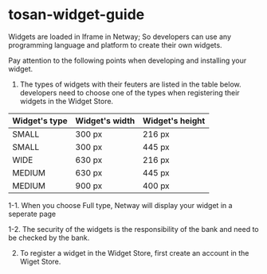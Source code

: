 # tosan-widget-guide

Widgets are loaded in Iframe in Netway; So developers can use any programming language and platform to create their own widgets.

Pay attention to the following points when developing and installing your widget.

1. The types of widgets with their feuters are listed in the table below. developers need to choose one of  the types when registering their widgets in the Widget Store.

Widget's type | Widget's width | Widget's height 
------------- | -------------- | ---------------
SMALL | 300 px | 216 px
SMALL | 300 px | 445 px
WIDE | 630 px | 216 px
MEDIUM | 630 px | 445 px
MEDIUM | 900 px | 400 px

1-1. When you choose Full type, Netway will display your widget in a seperate page
   
1-2. The security of the widgets is the responsibility of the bank and need to be checked by the bank.
   

2. To register a widget in the Widget Store, first create an account in the Wiget Store. 
   
   
